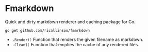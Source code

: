 # Fmarkdown

Quick and dirty markdown renderer and caching package for Go.

	go get github.com/ricallinson/fmarkdown

* `.Render()` Function that renders the given filename as markdown.
* `.Clean()` Function that empties the cache of any rendered files.